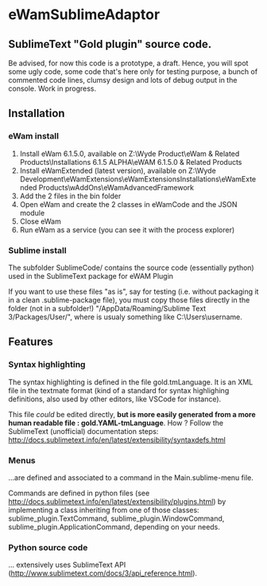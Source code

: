 # eWamSublimeAdaptor

## SublimeText "Gold plugin" source code.
Be advised, for now this code is a prototype, a draft. Hence, you will spot some ugly code, some code that's here only for testing purpose, a bunch of commented code lines, clumsy design and lots of debug output in the console. Work in progress.

## Installation
### eWam install
1. Install eWam 6.1.5.0, available on Z:\Wyde Product\eWam & Related Products\Installations 6.1.5 ALPHA\eWAM 6.1.5.0 & Related Products
2. Install eWamExtended (latest version), available on Z:\Wyde Development\eWamExtensions\eWamExtensionsInstallations\eWamExtended Products\wAddOns\eWamAdvancedFramework
3. Add the 2 files in the bin folder
3. Open eWam and create the 2 classes in eWamCode and the JSON module
4. Close eWam
5. Run eWam as a service (you can see it with the process explorer)

### Sublime install
The subfolder SublimeCode/ contains the source code (essentially python) used in the SublimeText package for eWAM Plugin

If you want to use these files "as is", say for testing (i.e. without packaging it in a clean .sublime-package file), you must copy those files directly in the folder (not in a subfolder!) "<user folder>/AppData/Roaming/Sublime Text 3/Packages/User/", where <user folder> is usualy something like C:\Users\username\.

## Features

### Syntax highlighting

The syntax highlighting is defined in the file gold.tmLanguage. It is an XML file in the textmate format (kind of a standard for syntax highlighing definitions, also used by other editors, like VSCode for instance).

This file _could_ be edited directly, **but is more easily generated from a more human readable file : gold.YAML-tmLanguage**. How ? Follow the SublimeText (unofficial) documentation steps: http://docs.sublimetext.info/en/latest/extensibility/syntaxdefs.html

### Menus

...are defined and associated to a command in the Main.sublime-menu file.

Commands are defined in python files (see http://docs.sublimetext.info/en/latest/extensibility/plugins.html) by implementing a class inheriting from one of those classes: sublime_plugin.TextCommand, sublime_plugin.WindowCommand, sublime_plugin.ApplicationCommand, depending on your needs.

### Python source code

... extensively uses SublimeText API (http://www.sublimetext.com/docs/3/api_reference.html).
